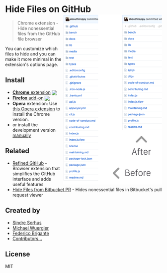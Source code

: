 # Hide Files on GitHub <img src="screenshot.png" width="318" align="right">

> Chrome extension - Hide nonessential files from the GitHub file browser

You can customize which files to hide and you can make it more minimal in the extension's options page.

[link-cws]: https://chrome.google.com/webstore/detail/hide-files-on-github/lpnakhpaodhdkleejaehlapdhbgjbddp "Version published on Chrome Web Store"
[link-amo]: https://addons.mozilla.org/en-US/firefox/addon/hide-files-on-github-/ "Version published on Mozilla Add-ons"

## Install

- [**Chrome** extension][link-cws] [<img valign="middle" src="https://img.shields.io/chrome-web-store/v/lpnakhpaodhdkleejaehlapdhbgjbddp.svg?label=%20">][link-cws]
- [**Firefox** add-on][link-amo] [<img valign="middle" src="https://img.shields.io/amo/v/hide-files-on-github-.svg?label=%20">][link-amo]
- **Opera** extension: Use [this Opera extension](https://addons.opera.com/en/extensions/details/download-chrome-extension-9/) to install the Chrome version.
- or install the development version [manually](http://superuser.com/a/247654/6877)


## Related

- [Refined GitHub](https://github.com/Zhouzi/hide-files-from-bitbucket-pr) - Browser extension that simplifies the GitHub interface and adds useful features
- [Hide Files from Bitbucket PR](https://github.com/Zhouzi/hide-files-from-bitbucket-pr) - Hides nonessential files in Bitbucket's pull request viewer


## Created by

- [Sindre Sorhus](https://github.com/sindresorhus)
- [Michael Wuergler](https://github.com/radiovisual)
- [Federico Brigante](https://github.com/bfred-it)
- [Contributors…](https://github.com/sindresorhus/hide-files-on-github/graphs/contributors)


## License

MIT
